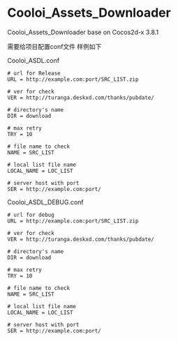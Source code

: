 # Cooloi_Assets_Downloader
Cooloi_Assets_Downloader base on Cocos2d-x 3.8.1

需要给项目配置conf文件
样例如下

Cooloi_ASDL.conf

```
# url for Release
URL = http://example.com:port/SRC_LIST.zip

# ver for check
VER = http://turanga.deskxd.com/thanks/pubdate/

# directory's name
DIR = download

# max retry
TRY = 10

# file name to check
NAME = SRC_LIST

# local list file name
LOCAL_NAME = LOC_LIST

# server host with port
SER = http://example.com:port/
```

Cooloi_ASDL_DEBUG.conf

```
# url for debug
URL = http://example.com:port/SRC_LIST.zip

# ver for check
VER = http://turanga.deskxd.com/thanks/pubdate/

# directory's name
DIR = download

# max retry
TRY = 10

# file name to check
NAME = SRC_LIST

# local list file name
LOCAL_NAME = LOC_LIST

# server host with port
SER = http://example.com:port/
```
